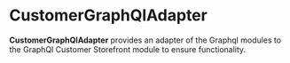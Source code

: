 # CustomerGraphQlAdapter

**CustomerGraphQlAdapter** provides an adapter of the Graphql modules to the GraphQl Customer Storefront module
to ensure functionality.
